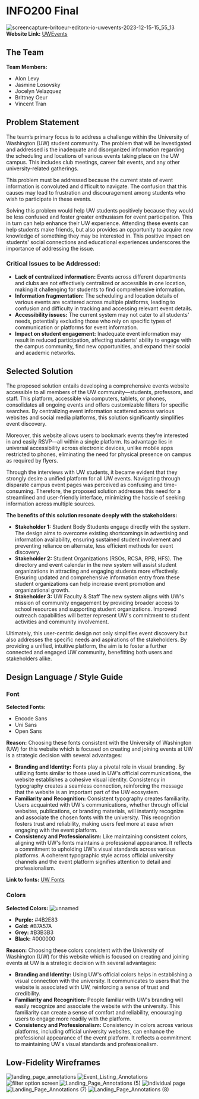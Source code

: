 # INFO200 Final
![screencapture-britoeur-editorx-io-uwevents-2023-12-15-15_55_13](https://github.com/BrittneyOeur/INFO200_Final/assets/72583051/bb41ff63-c0dc-4119-9966-cd9a2ea70482)
**Website Link:** [UWEvents](https://britoeur.editorx.io/uwevents)

## The Team
**Team Members:**
- Alon Levy
- Jasmine Losovsky
- Jocelyn Velazquez
- Brittney Oeur
- Vincent Tran

## Problem Statement
The team’s primary focus is to address a challenge within the University of Washington (UW) student community. The problem that will be investigated and addressed is the inadequate and disorganized information regarding the scheduling and locations of various events taking place on the UW campus. This includes club meetings, career fair events, and any other university-related gatherings.

This problem must be addressed because the current state of event information is convoluted and difficult to navigate. The confusion that this causes may lead to frustration and discouragement among students who wish to participate in these events.

Solving this problem would help UW students positively because they would be less confused and foster greater enthusiasm for event participation. This in turn can help enhance their UW experience. Attending these events can help students make friends, but also provides an opportunity to acquire new knowledge of something they may be interested in. This positive impact on students' social connections and educational experiences underscores the importance of addressing the issue.

### Critical Issues to be Addressed:
- **Lack of centralized information:** Events across different departments and clubs are not effectively centralized or accessible in one location, making it challenging for students to find comprehensive information.
- **Information fragmentation:** The scheduling and location details of various events are scattered across multiple platforms, leading to confusion and difficulty in tracking and accessing relevant event details.
- **Accessibility issues:** The current system may not cater to all students' needs, potentially excluding those who rely on specific types of communication or platforms for event information.
- **Impact on student engagement:** Inadequate event information may result in reduced participation, affecting students' ability to engage with the campus community, find new opportunities, and expand their social and academic networks.

## Selected Solution
The proposed solution entails developing a comprehensive events website accessible to all members of the UW community—students, professors, and staff. This platform, accessible via computers, tablets, or phones, consolidates all ongoing events and offers customizable filters for specific searches. By centralizing event information scattered across various websites and social media platforms, this solution significantly simplifies event discovery. 

Moreover, this website allows users to bookmark events they're interested in and easily RSVP—all within a single platform. Its advantage lies in universal accessibility across electronic devices, unlike mobile apps restricted to phones, eliminating the need for physical presence on campus as required by flyers. 

Through the interviews with UW students, it became evident that they strongly desire a unified platform for all UW events. Navigating through disparate campus event pages was perceived as confusing and time-consuming. Therefore, the proposed solution addresses this need for a streamlined and user-friendly interface, minimizing the hassle of seeking information across multiple sources.

**The benefits of this solution resonate deeply with the stakeholders:**
- **Stakeholder 1:** Student Body Students engage directly with the system. The design aims to overcome existing shortcomings in advertising and information availability, ensuring sustained student involvement and preventing reliance on alternate, less efficient methods for event discovery.
- **Stakeholder 2:** Student Organizations (RSOs, RCSA, RPB, HFS). The directory and event calendar in the new system will assist student organizations in attracting and engaging students more effectively. Ensuring updated and comprehensive information entry from these student organizations can help increase event promotion and organizational growth.
- **Stakeholder 3:** UW Faculty & Staff The new system aligns with UW's mission of community engagement by providing broader access to school resources and supporting student organizations. Improved outreach capabilities will better represent UW's commitment to student activities and community involvement.
  
Ultimately, this user-centric design not only simplifies event discovery but also addresses the specific needs and aspirations of the stakeholders. By providing a unified, intuitive platform, the aim is to foster a further connected and engaged UW community, benefitting both users and stakeholders alike.

## Design Language / Style Guide
### Font
**Selected Fonts:**
- Encode Sans
- Uni Sans
- Open Sans

**Reason:**
Choosing these fonts consistent with the University of Washington (UW) for this website which is focused on creating and joining events at UW is a strategic decision with several advantages:

- **Branding and Identity:** Fonts play a pivotal role in visual branding. By utilizing fonts similar to those used in UW's official communications, the website establishes a cohesive visual identity. Consistency in typography creates a seamless connection, reinforcing the message that the website is an important part of the UW ecosystem.
- **Familiarity and Recognition:** Consistent typography creates familiarity. Users acquainted with UW's communications, whether through official websites, publications, or branding materials, will instantly recognize and associate the chosen fonts with the university. This recognition fosters trust and reliability, making users feel more at ease when engaging with the event platform.
- **Consistency and Professionalism:** Like maintaining consistent colors, aligning with UW's fonts maintains a professional appearance. It reflects a commitment to upholding UW's visual standards across various platforms. A coherent typographic style across official university channels and the event platform signifies attention to detail and professionalism.

**Link to fonts:** [UW Fonts](https://www.washington.edu/brand/graphic-elements/font-download/)

### Colors
**Selected Colors:**
![unnamed](https://github.com/BrittneyOeur/INFO200_Final/assets/72583051/6dccf512-e84e-4498-9c41-987a5dd960a7)
- **Purple:** #4B2E83
- **Gold:** #B7A57A
- **Grey:** #B3B3B3
- **Black:** #000000

**Reason:**
Choosing these colors consistent with the University of Washington (UW) for this website which is focused on creating and joining events at UW is a strategic decision with several advantages:

- **Branding and Identity:** Using UW's official colors helps in establishing a visual connection with the university. It communicates to users that the website is associated with UW, reinforcing a sense of trust and credibility.
- **Familiarity and Recognition:** People familiar with UW's branding will easily recognize and associate the website with the university. This familiarity can create a sense of comfort and reliability, encouraging users to engage more readily with the platform.
- **Consistency and Professionalism:** Consistency in colors across various platforms, including official university websites, can enhance the professional appearance of the event platform. It reflects a commitment to maintaining UW's visual standards and professionalism.

## Low-Fidelity Wireframes
![landing_page_annotations](https://github.com/BrittneyOeur/INFO200_Final/assets/72583051/c739291c-66ff-4dc1-9562-7f934ad4978c)
![Event_Listing_Annotations](https://github.com/BrittneyOeur/INFO200_Final/assets/72583051/4f6631b4-04de-459f-823f-378bb0dfd3ea)
![filter option screen](https://github.com/BrittneyOeur/INFO200_Final/assets/72583051/fb8ac240-4892-42ca-9415-8577a76a9a68)
![Landing_Page_Annotations (5)](https://github.com/BrittneyOeur/INFO200_Final/assets/72583051/e3e6a044-b901-45f3-8061-514d538c79b3)
![individual page](https://github.com/BrittneyOeur/INFO200_Final/assets/72583051/49215b02-7f03-42c9-b3ee-6a2f60e93153)
![Landing_Page_Annotations (7)](https://github.com/BrittneyOeur/INFO200_Final/assets/72583051/4d35b782-2472-44e0-b1e1-fe2413f6ff50)
![Landing_Page_Annotations (8)](https://github.com/BrittneyOeur/INFO200_Final/assets/72583051/4b3b657c-8925-4210-8976-5d6f472e2a14)


